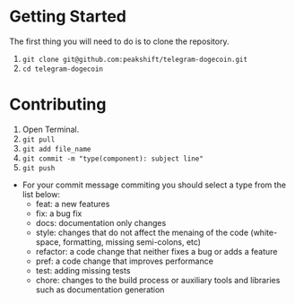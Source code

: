 # Getting Started

The first thing you will need to do is to clone the repository.

1. `git clone git@github.com:peakshift/telegram-dogecoin.git`
2. `cd telegram-dogecoin`

# Contributing 

1. Open Terminal.
2. `git pull`
3. `git add file_name`
4. `git commit -m "type(component): subject line"`
5. `git push`

- For your commit message commiting you should select a type from the list below:
  - feat: a new features
  - fix: a bug fix
  - docs: documentation only changes
  - style: changes that do not affect the menaing of the code (white-space, formatting, missing semi-colons, etc)
  - refactor: a code change that neither fixes a bug or adds a feature
  - pref: a code change that improves performance
  - test: adding missing tests
  - chore: changes to the build process or auxiliary tools and libraries such as documentation generation